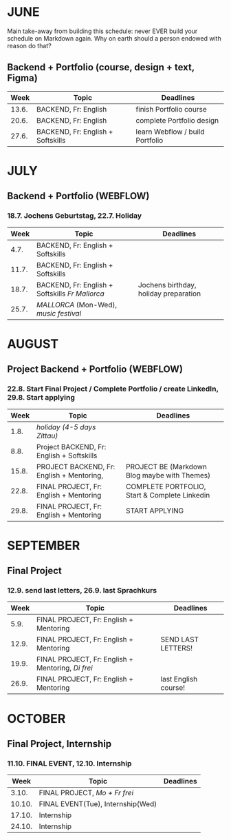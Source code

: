 # JUNE

Main take-away from building this schedule: never EVER build your schedule on Markdown again. Why on earth should a person endowed with reason do that?

## Backend + Portfolio (course, design + text, Figma)

| Week  | Topic                             | Deadlines                       |
| ----- | --------------------------------- | ------------------------------- |
| 13.6. | BACKEND, Fr: English              | finish Portfolio course         |
| 20.6. | BACKEND, Fr: English              | complete Portfolio design       |
| 27.6. | BACKEND, Fr: English + Softskills | learn Webflow / build Portfolio |

# JULY

## Backend + Portfolio (WEBFLOW)

### 18.7. Jochens Geburtstag, 22.7. Holiday

| Week  | Topic                                           | Deadlines                             |
| ----- | ----------------------------------------------- | ------------------------------------- |
| 4.7.  | BACKEND, Fr: English + Softskills               |
| 11.7. | BACKEND, Fr: English + Softskills               |
| 18.7. | BACKEND, Fr: English + Softskills _Fr Mallorca_ | Jochens birthday, holiday preparation |
| 25.7. | _MALLORCA_ (Mon-Wed), _music festival_          |

# AUGUST

## Project Backend + Portfolio (WEBFLOW)

### 22.8. Start Final Project / Complete Portfolio / create LinkedIn, 29.8. Start applying

| Week  | Topic                                     | Deadlines                                     |
| ----- | ----------------------------------------- | --------------------------------------------- |
| 1.8.  | _holiday (4-5 days Zittau)_               |
| 8.8.  | Project BACKEND, Fr: English + Softskills |
| 15.8. | PROJECT BACKEND, Fr: English + Mentoring, | PROJECT BE (Markdown Blog maybe with Themes)  |
| 22.8. | FINAL PROJECT, Fr: English + Mentoring    | COMPLETE PORTFOLIO, Start & Complete Linkedin |
| 29.8. | FINAL PROJECT, Fr: English + Mentoring    | START APPLYING                                |

# SEPTEMBER

## Final Project

### 12.9. send last letters, 26.9. last Sprachkurs

| Week  | Topic                                             | Deadlines            |
| ----- | ------------------------------------------------- | -------------------- |
| 5.9.  | FINAL PROJECT, Fr: English + Mentoring            |
| 12.9. | FINAL PROJECT, Fr: English + Mentoring            | SEND LAST LETTERS!   |
| 19.9. | FINAL PROJECT, Fr: English + Mentoring, _Di frei_ |
| 26.9. | FINAL PROJECT, Fr: English + Mentoring            | last English course! |

# OCTOBER

## Final Project, Internship

### 11.10. FINAL EVENT, 12.10. Internship

| Week   | Topic                             | Deadlines |
| ------ | --------------------------------- | --------- |
| 3.10.  | FINAL PROJECT, _Mo + Fr frei_     |
| 10.10. | FINAL EVENT(Tue), Internship(Wed) |
| 17.10. | Internship                        |
| 24.10. | Internship                        |

